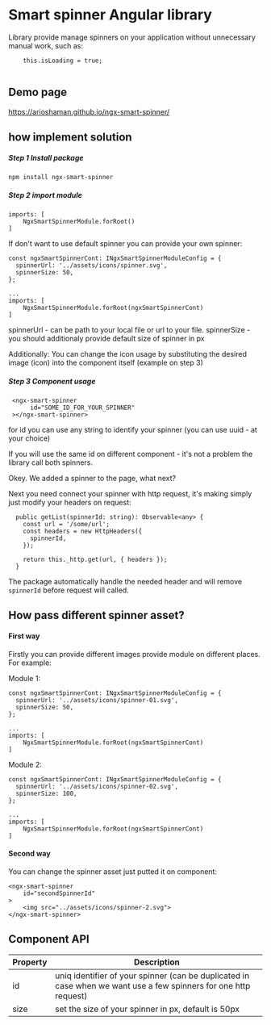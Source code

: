 # Smart spinner Angular library

Library provide manage spinners on your application without unnecessary manual work, such as:

```
	this.isLoading = true;
    
```

## Demo page

https://arioshaman.github.io/ngx-smart-spinner/

## how implement solution

##### Step 1 Install package
```
npm install ngx-smart-spinner
```

##### Step 2 import module

```
imports: [
	NgxSmartSpinnerModule.forRoot()
]
```

If don't want to use default spinner you can provide your own spinner:

```
const ngxSmartSpinnerCont: INgxSmartSpinnerModuleConfig = {
  spinnerUrl: '../assets/icons/spinner.svg',
  spinnerSize: 50,
};

...
imports: [
	NgxSmartSpinnerModule.forRoot(ngxSmartSpinnerCont)
]
```

spinnerUrl - can be path to your local file or url to your file.
spinnerSize - you should additionaly provide default size of spinner in px

Additionally: You can change the icon usage by substituting the desired image (icon) into the component itself (example on step 3)

##### Step 3 Component usage

```
 <ngx-smart-spinner
      id="SOME_ID_FOR_YOUR_SPINNER"
 ></ngx-smart-spinner>
```

for id you can use any string to identify your spinner (you can use uuid - at your choice)

If you will use the same id on different component - it's not a problem the library call both spinners.

Okey. We added a spinner to the page, what next?

Next you need connect your spinner with http request, it's making simply just modify your headers on request:

```
  public getList(spinnerId: string): Observable<any> {
    const url = '/some/url';
    const headers = new HttpHeaders({
      spinnerId,
    });

    return this._http.get(url, { headers });
  }
```

The package automatically handle the needed header and will remove ```spinnerId``` before request will called.


## How pass different spinner asset?
#### First way 

Firstly you can provide different images provide module on different places. For example:

Module 1:
```
const ngxSmartSpinnerCont: INgxSmartSpinnerModuleConfig = {
  spinnerUrl: '../assets/icons/spinner-01.svg',
  spinnerSize: 50,
};

...
imports: [
	NgxSmartSpinnerModule.forRoot(ngxSmartSpinnerCont)
]
```

Module 2:
```
const ngxSmartSpinnerCont: INgxSmartSpinnerModuleConfig = {
  spinnerUrl: '../assets/icons/spinner-02.svg',
  spinnerSize: 100,
};

...
imports: [
	NgxSmartSpinnerModule.forRoot(ngxSmartSpinnerCont)
]
```
#### Second way
You can change the spinner asset just putted it on component:
```
<ngx-smart-spinner
	id="secondSpinnerId"
>
	<img src="../assets/icons/spinner-2.svg">
</ngx-smart-spinner>
```

## Component API
| Property| Description  |
|------|---|
|id|uniq identifier of your spinner (can be duplicated in case when we want use a few spinners for one http request)|
|size|set the size of your spinner in px, default is 50px|

